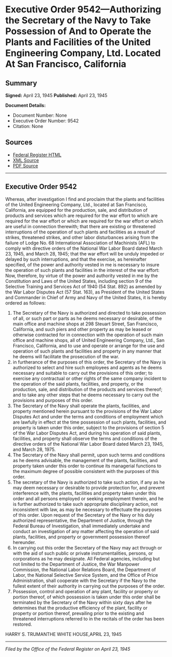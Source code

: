 # Executive Order 9542—Authorizing the Secretary of the Navy to Take Possession of And to Operate the Plants and Facilities of the United Engineering Company, Ltd. Located At San Francisco, California

## Summary

**Signed:** April 23, 1945
**Published:** April 23, 1945

**Document Details:**
- Document Number: None
- Executive Order Number: 9542
- Citation: None

## Sources
- [Federal Register HTML](https://www.presidency.ucsb.edu/documents/executive-order-9542-authorizing-the-secretary-the-navy-take-possession-and-operate-the)
- [XML Source](None)
- [PDF Source](None)

---

## Executive Order 9542

Whereas, after investigation I find and proclaim that the plants and facilities of the United Engineering Company, Ltd., located at San Francisco, California, are equipped for the production, sale, and distribution of products and services which are required for the war effort to which are required for the war effort or which are required for the war effort or which are useful in connection therewith; that there are existing or threatened interruptions of the operation of such plants and facilities as a result of strikes, threatened strikes, and other labor disturbances arising from the failure of Lodge No. 68 International Association of Machinists (AFL) to comply with directive orders of the National War Labor Board dated March 23, 1945, and March 28, 1945; that the war effort will be unduly impeded or delayed by such interruptions, and that the exercise, as hereinafter specified, of the power and authority vested in me is necessary to insure the operation of such plants and facilities in the interest of the war effort:
Now, therefore, by virtue of the power and authority vested in me by the Constitution and Laws of the United States, including section 9 of the Selective Training and Services Act of 1940 (54 Stat. 892) as amended by the War Labor Disputes Act (57 Stat. 163), as President of the United States and Commander in Chief of Army and Navy of the United States, it is hereby ordered as follows:
1. The Secretary of the Navy is authorized and directed to take possession of all, or such part or parts as he deems necessary or desirable, of the main office and machine shops at 298 Steuart Street, San Francisco, California, and such piers and other property as may be leased or otherwise contracted for in connection with the operation of such main office and machine shops, all of United Engineering Company, Ltd., San Francisco, California, and to use and operate or arrange for the use and operation of such plants and facilities and property in any manner that he deems will facilitate the prosecution of the war.
2. in furtherance of the purposes of this order, the Secretary of the Navy is authorized to select and hire such employees and agents as he deems necessary and suitable to carry out the provisions of this order; to exercise any contractual or other rights of the same company incident to the operation of the said plants, facilities, and property, or the production, sale, and distribution of the products and services thereof; and to take any other steps that he deems necessary to carry out the provisions and purposes of this order.
3. The Secretary of the Navy shall operate the plants, facilities, and property mentioned herein pursuant to the provisions of the War Labor Disputes Act and under the terms and conditions of employment which are lawfully in effect at the time possession of such plants, facilities, and property is taken under this order, subject to the provisions of section 5 of the War Labor Disputes Act, and during his operation of said plants, facilities, and property shall observe the terms and conditions of the directive orders of the National War Labor Board dated March 23, 1945, and March 28, 1975.
4. The Secretary of the Navy shall permit, upon such terms and conditions as he deems advisable, the management of the plants, facilities, and property taken under this order to continue its managerial functions to the maximum degree of possible consistent with the purposes of this order.
5. The secretary of the Navy is authorized to take such action, if any as he may deem necessary or desirable to provide protection for, and prevent interference with, the plants, facilities and property taken under this order and all persons employed or seeking employment therein, and he is further authorized to take such appropriate disciplinary action, not inconsistent with law, as may be necessary to effectuate the purposes of this order. Upon request of the Secretary of the Navy or his duly authorized representative, the Department of Justice, through the Federal Bureau of Investigation, shall immediately undertake and conduct an investigation of any matter affecting the operation of said plants, facilities, and property or government possession thereof hereunder.
6. In carrying out this order the Secretary of the Navy may act through or with the aid of such public or private instrumentalities, persons, or corporations as he may designate. All Federal agencies, including but not limited to the Department of Justice, the War Manpower Commission, the National Labor Relations Board, the Department of Labor, the National Selective Service System, and the Office of Price Administration, shall cooperate with the Secretary if the Navy to the fullest extent of their authority in carrying out the purposes of the order.
7. Possession, control and operation of any plant, facility or property or portion thereof, of which possession is taken under this order shall be terminated by the Secretary of the Navy within sixty days after he determines that the productive efficiency of the plant, facility or property or portion thereof, prevailing prior to the existing and threatened interruptions referred to in the recitals of the order has been restored.

HARRY S. TRUMANTHE WHITE HOUSE,APRIL 23, 1945

---

*Filed by the Office of the Federal Register on April 23, 1945*
